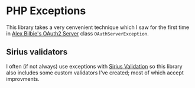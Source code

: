 # PHP Exceptions

This library takes a very cenvenient technique which I saw for the first time in [Alex Bilbie's OAuth2 Server](https://github.com/thephpleague/oauth2-server) class `OAuthServerException`.

## Sirius validators

I often (if not always) use exceptions with [Sirius Validation](https://github.com/siriusphp/validation) so this library also includes some custom validators I've created; most of which accept improvments.
